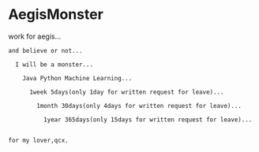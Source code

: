 # AegisMonster
  work for aegis...

    and believe or not...
  
      I will be a monster...
    
        Java Python Machine Learning...
      
          1week 5days(only 1day for written request for leave)...
        
            1month 30days(only 4days for written request for leave)...
          
              1year 365days(only 15days for written request for leave)...
            
                                                                                                  for my lover,qcx.
